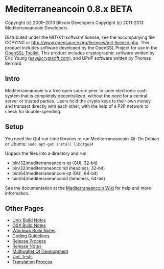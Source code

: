 Mediterraneancoin 0.8.x BETA
====================

Copyright (c) 2009-2013 Bitcoin Developers
Copyright (c) 2011-2013 Mediterraneancoin Developers

Distributed under the MIT/X11 software license, see the accompanying
file COPYING or http://www.opensource.org/licenses/mit-license.php.
This product includes software developed by the OpenSSL Project for use in the [OpenSSL Toolkit](http://www.openssl.org/). This product includes
cryptographic software written by Eric Young ([eay@cryptsoft.com](mailto:eay@cryptsoft.com)), and UPnP software written by Thomas Bernard.


Intro
---------------------
Mediterraneancoin is a free open source peer-to-peer electronic cash system that is
completely decentralized, without the need for a central server or trusted
parties.  Users hold the crypto keys to their own money and transact directly
with each other, with the help of a P2P network to check for double-spending.


Setup
---------------------
You need the Qt4 run-time libraries to run Mediterraneancoin-Qt. On Debian or Ubuntu:
	`sudo apt-get install libqtgui4`

Unpack the files into a directory and run:

- bin/32/mediterraneancoin-qt (GUI, 32-bit)
- bin/32/mediterraneancoind (headless, 32-bit)
- bin/64/mediterraneancoin-qt (GUI, 64-bit)
- bin/64/mediterraneancoind (headless, 64-bit)

See the documentation at the [Mediterraneancoin Wiki](http://mediterraneancoin.info)
for help and more information.


Other Pages
---------------------
- [Unix Build Notes](build-unix.md)
- [OSX Build Notes](build-osx.md)
- [Windows Build Notes](build-msw.md)
- [Coding Guidelines](coding.md)
- [Release Process](release-process.md)
- [Release Notes](release-notes.md)
- [Multiwallet Qt Development](multiwallet-qt.md)
- [Unit Tests](unit-tests.md)
- [Translation Process](translation_process.md)
